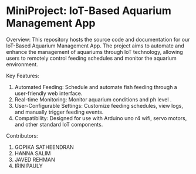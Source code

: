 # MiniProject: IoT-Based Aquarium Management App
Overview:
This repository hosts the source code and documentation for our IoT-Based Aquarium Management App. The project aims to automate and enhance the management of aquariums through IoT technology, allowing users to remotely control feeding schedules and monitor the aquarium environment.

Key Features:
1. Automated Feeding: Schedule and automate fish feeding through a user-friendly web interface.
2. Real-time Monitoring: Monitor aquarium conditions and ph level .
3. User-Configurable Settings: Customize feeding schedules, view logs, and manually trigger feeding events.
4. Compatibility: Designed for use with Arduino uno r4 wifi, servo motors, and other standard IoT components.


Contributors:
1. GOPIKA SATHEENDRAN
2. HANNA SALIM
3. JAVED REHMAN
4. IRIN PAULY
